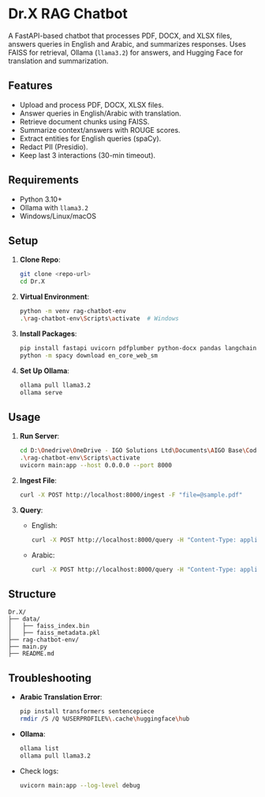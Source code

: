 # Dr.X RAG Chatbot

A FastAPI-based chatbot that processes PDF, DOCX, and XLSX files, answers queries in English and Arabic, and summarizes responses. Uses FAISS for retrieval, Ollama (`llama3.2`) for answers, and Hugging Face for translation and summarization.

## Features
- Upload and process PDF, DOCX, XLSX files.
- Answer queries in English/Arabic with translation.
- Retrieve document chunks using FAISS.
- Summarize context/answers with ROUGE scores.
- Extract entities for English queries (spaCy).
- Redact PII (Presidio).
- Keep last 3 interactions (30-min timeout).

## Requirements
- Python 3.10+
- Ollama with `llama3.2`
- Windows/Linux/macOS

## Setup
1. **Clone Repo**:
   ```bash
   git clone <repo-url>
   cd Dr.X
   ```

2. **Virtual Environment**:
   ```bash
   python -m venv rag-chatbot-env
   .\rag-chatbot-env\Scripts\activate  # Windows
   ```

3. **Install Packages**:
   ```bash
   pip install fastapi uvicorn pdfplumber python-docx pandas langchain-community sentence-transformers faiss-cpu presidio-analyzer presidio-anonymizer spacy transformers torch langdetect rouge-score ollama
   python -m spacy download en_core_web_sm
   ```

4. **Set Up Ollama**:
   ```bash
   ollama pull llama3.2
   ollama serve
   ```

## Usage
1. **Run Server**:
   ```bash
   cd D:\Onedrive\OneDrive - IGO Solutions Ltd\Documents\AIGO Base\Code Base\Dr.X
   .\rag-chatbot-env\Scripts\activate
   uvicorn main:app --host 0.0.0.0 --port 8000
   ```

2. **Ingest File**:
   ```bash
   curl -X POST http://localhost:8000/ingest -F "file=@sample.pdf"
   ```

3. **Query**:
   - English:
     ```bash
     curl -X POST http://localhost:8000/query -H "Content-Type: application/json" -d "{\"query\": \"What are new cancer treatments?\", \"top_k\": 5, \"target_language\": \"en\"}"
     ```
   - Arabic:
     ```bash
     curl -X POST http://localhost:8000/query -H "Content-Type: application/json" -d "{\"query\": \"ما هي العلاجات الجديدة للسرطان؟\", \"top_k\": 5, \"target_language\": \"ar\"}"
     ```

## Structure
```
Dr.X/
├── data/
│   ├── faiss_index.bin
│   ├── faiss_metadata.pkl
├── rag-chatbot-env/
├── main.py
├── README.md
```

## Troubleshooting
- **Arabic Translation Error**:
   ```bash
   pip install transformers sentencepiece
   rmdir /S /Q %USERPROFILE%\.cache\huggingface\hub
   ```
- **Ollama**:
   ```bash
   ollama list
   ollama pull llama3.2
   ```
- Check logs:
   ```bash
   uvicorn main:app --log-level debug
   ```

